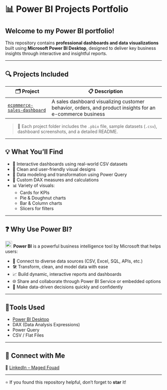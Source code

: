 # 📊 **Power BI Projects Portfolio**

## Welcome to my Power BI portfolio!  
This repository contains **professional dashboards and data visualizations** built using **Microsoft Power BI Desktop**, designed to deliver key business insights through interactive and insightful reports.

---

## 🔍 **Projects Included**

| 🗂 Project | 📋 Description |
|-----------|----------------|
| [`ecommerce-sales-dashboard`](https://github.com/Maged325/PowerBI-Portfolio/tree/main/ecommerce-sales-dashboard) | A sales dashboard visualizing customer behavior, orders, and product insights for an e-commerce business |

> 📁 Each project folder includes the `.pbix` file, sample datasets (`.csv`), dashboard screenshots, and a detailed README.

---

## 💡 **What You’ll Find**

- 📁 Interactive dashboards using real-world CSV datasets
- 🎨 Clean and user-friendly visual designs
- 📐 Data modeling and transformation using Power Query
- 🧠 Custom DAX measures and calculations
- 📊 Variety of visuals: 
  - Cards for KPIs
  - Pie & Doughnut charts
  - Bar & Column charts
  - Slicers for filters

---

## ❓ **Why Use Power BI?**

<img src="https://img.icons8.com/color/48/power-bi.png" alt="Power BI Logo" width="22"/> **Power BI** is a powerful business intelligence tool by Microsoft that helps users:

- 🔗 Connect to diverse data sources (CSV, Excel, SQL, APIs, etc.)
- 🛠️ Transform, clean, and model data with ease
- 📈 Build dynamic, interactive reports and dashboards
- 🌐 Share and collaborate through Power BI Service or embedded options
- 💼 Make data-driven decisions quickly and confidently

---

## 🧰**Tools Used**

- [Power BI Desktop](https://powerbi.microsoft.com/)
- DAX (Data Analysis Expressions)
- Power Query
- CSV / Flat Files

---

## 🤝 **Connect with Me**
🔗 [LinkedIn – Maged Fouad](https://www.linkedin.com/in/mfouadmohamed325/)

---

⭐️ If you found this repository helpful, don’t forget to **star** it!
